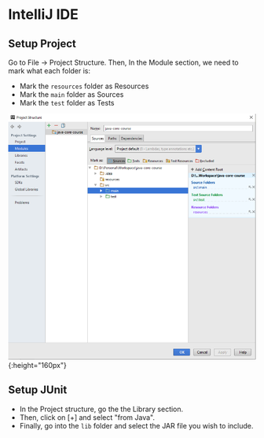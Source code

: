 # IntelliJ IDE

## Setup Project

Go to File -> Project Structure. Then, In the Module section, we need to mark what each folder is:

  * Mark the `resources` folder as Resources
  * Mark the `main` folder as Sources
  * Mark the `test` folder as Tests

![Project Structure][project_structure]{:height="160px"}

[//]: # (Image References)
[project_structure]: ./images/IntelliJ_Project_Structure_2020-12-31_10-37-42.png "Project Structure"

## Setup JUnit

* In the Project structure, go the the Library section.
* Then, click on [+] and select "from Java".
* Finally, go into the `lib` folder and select the JAR file you wish to include.

